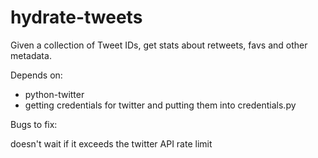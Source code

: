 hydrate-tweets
==============

Given a collection of Tweet IDs, get stats about retweets, favs and other metadata.

Depends on:

-  python-twitter
-  getting credentials for twitter and putting them into credentials.py

Bugs to fix:

doesn't wait if it exceeds the twitter API rate limit
